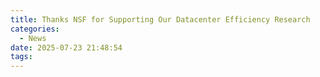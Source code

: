 ```yaml
---
title: Thanks NSF for Supporting Our Datacenter Efficiency Research
categories:
  - News
date: 2025-07-23 21:48:54
tags:
---
```

